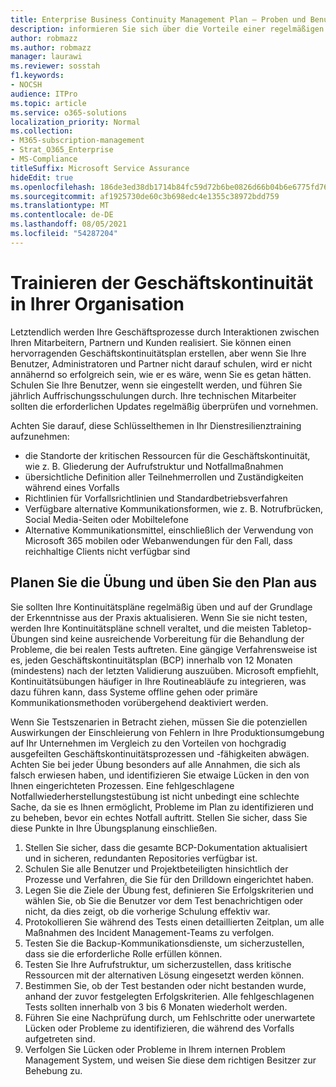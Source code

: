 ```yaml
---
title: Enterprise Business Continuity Management Plan – Proben und Benutzerschulungen
description: informieren Sie sich über die Vorteile einer regelmäßigen Schulung und Praxis Ihres Geschäftskontinuitätsplans.
author: robmazz
ms.author: robmazz
manager: laurawi
ms.reviewer: sosstah
f1.keywords:
- NOCSH
audience: ITPro
ms.topic: article
ms.service: o365-solutions
localization_priority: Normal
ms.collection:
- M365-subscription-management
- Strat_O365_Enterprise
- MS-Compliance
titleSuffix: Microsoft Service Assurance
hideEdit: true
ms.openlocfilehash: 186de3ed38db1714b84fc59d72b6be0826d66b04b6e6775fd7672666e4534ad6
ms.sourcegitcommit: af1925730de60c3b698edc4e1355c38972bdd759
ms.translationtype: MT
ms.contentlocale: de-DE
ms.lasthandoff: 08/05/2021
ms.locfileid: "54287204"
---
```

# <a name="train-for-business-continuity-in-your-organization"></a>Trainieren der Geschäftskontinuität in Ihrer Organisation

Letztendlich werden Ihre Geschäftsprozesse durch Interaktionen zwischen Ihren Mitarbeitern, Partnern und Kunden realisiert. Sie können einen hervorragenden Geschäftskontinuitätsplan erstellen, aber wenn Sie Ihre Benutzer, Administratoren und Partner nicht darauf schulen, wird er nicht annähernd so erfolgreich sein, wie er es wäre, wenn Sie es getan hätten. Schulen Sie Ihre Benutzer, wenn sie eingestellt werden, und führen Sie jährlich Auffrischungsschulungen durch. Ihre technischen Mitarbeiter sollten die erforderlichen Updates regelmäßig überprüfen und vornehmen.

Achten Sie darauf, diese Schlüsselthemen in Ihr Dienstresilienztraining aufzunehmen:

- die Standorte der kritischen Ressourcen für die Geschäftskontinuität, wie z. B. Gliederung der Aufrufstruktur und Notfallmaßnahmen
- übersichtliche Definition aller Teilnehmerrollen und Zuständigkeiten während eines Vorfalls
- Richtlinien für Vorfallsrichtlinien und Standardbetriebsverfahren
- Verfügbare alternative Kommunikationsformen, wie z. B. Notrufbrücken, Social Media-Seiten oder Mobiltelefone
- Alternative Kommunikationsmittel, einschließlich der Verwendung von Microsoft 365 mobilen oder Webanwendungen für den Fall, dass reichhaltige Clients nicht verfügbar sind

## <a name="plan-the-exercise-and-exercise-the-plan"></a>Planen Sie die Übung und üben Sie den Plan aus

Sie sollten Ihre Kontinuitätspläne regelmäßig üben und auf der Grundlage der Erkenntnisse aus der Praxis aktualisieren. Wenn Sie sie nicht testen, werden Ihre Kontinuitätspläne schnell veraltet, und die meisten Tabletop-Übungen sind keine ausreichende Vorbereitung für die Behandlung der Probleme, die bei realen Tests auftreten. Eine gängige Verfahrensweise ist es, jeden Geschäftskontinuitätsplan (BCP) innerhalb von 12 Monaten (mindestens) nach der letzten Validierung auszuüben. Microsoft empfiehlt, Kontinuitätsübungen häufiger in Ihre Routineabläufe zu integrieren, was dazu führen kann, dass Systeme offline gehen oder primäre Kommunikationsmethoden vorübergehend deaktiviert werden.  

Wenn Sie Testszenarien in Betracht ziehen, müssen Sie die potenziellen Auswirkungen der Einschleierung von Fehlern in Ihre Produktionsumgebung auf Ihr Unternehmen im Vergleich zu den Vorteilen von hochgradig ausgefeilten Geschäftskontinuitätsprozessen und -fähigkeiten abwägen.
Achten Sie bei jeder Übung besonders auf alle Annahmen, die sich als falsch erwiesen haben, und identifizieren Sie etwaige Lücken in den von Ihnen eingerichteten Prozessen. Eine fehlgeschlagene Notfallwiederherstellungstestübung ist nicht unbedingt eine schlechte Sache, da sie es Ihnen ermöglicht, Probleme im Plan zu identifizieren und zu beheben, bevor ein echtes Notfall auftritt. Stellen Sie sicher, dass Sie diese Punkte in Ihre Übungsplanung einschließen.

1. Stellen Sie sicher, dass die gesamte BCP-Dokumentation aktualisiert und in sicheren, redundanten Repositories verfügbar ist.
2. Schulen Sie alle Benutzer und Projektbeteiligten hinsichtlich der Prozesse und Verfahren, die Sie für den Drilldown eingerichtet haben.
3. Legen Sie die Ziele der Übung fest, definieren Sie Erfolgskriterien und wählen Sie, ob Sie die Benutzer vor dem Test benachrichtigen oder nicht, da dies zeigt, ob die vorherige Schulung effektiv war.
4. Protokollieren Sie während des Tests einen detaillierten Zeitplan, um alle Maßnahmen des Incident Management-Teams zu verfolgen.
5. Testen Sie die Backup-Kommunikationsdienste, um sicherzustellen, dass sie die erforderliche Rolle erfüllen können.
6. Testen Sie Ihre Aufrufstruktur, um sicherzustellen, dass kritische Ressourcen mit der alternativen Lösung eingesetzt werden können.
7. Bestimmen Sie, ob der Test bestanden oder nicht bestanden wurde, anhand der zuvor festgelegten Erfolgskriterien. Alle fehlgeschlagenen Tests sollten innerhalb von 3 bis 6 Monaten wiederholt werden.
8. Führen Sie eine Nachprüfung durch, um Fehlschritte oder unerwartete Lücken oder Probleme zu identifizieren, die während des Vorfalls aufgetreten sind.
9. Verfolgen Sie Lücken oder Probleme in Ihrem internen Problem Management System, und weisen Sie diese dem richtigen Besitzer zur Behebung zu.
